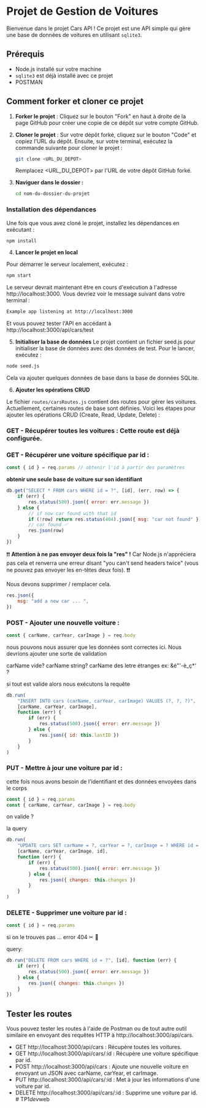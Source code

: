 # Projet de Gestion de Voitures

Bienvenue dans le projet Cars API ! Ce projet est une API simple qui gère une base de données de voitures en utilisant `sqlite3`.

## Prérequis

- Node.js installé sur votre machine
- `sqlite3` est déjà installé avec ce projet
- POSTMAN

## Comment forker et cloner ce projet

1. **Forker le projet** : Cliquez sur le bouton "Fork" en haut à droite de la page GitHub pour créer une copie de ce dépôt sur votre compte GitHub.

2. **Cloner le projet** : Sur votre dépôt forké, cliquez sur le bouton "Code" et copiez l'URL du dépôt. Ensuite, sur votre terminal, exécutez la commande suivante pour cloner le projet :

   ```bash
   git clone <URL_DU_DEPOT>
   ```

   Remplacez <URL_DU_DEPOT> par l'URL de votre dépôt GitHub forké.

3. **Naviguer dans le dossier :**

   ```bash
   cd nom-du-dossier-du-projet
   ```

### Installation des dépendances

Une fois que vous avez cloné le projet, installez les dépendances en exécutant :

```bash
npm install
```

4. **Lancer le projet en local**

Pour démarrer le serveur localement, exécutez :

```bash
npm start
```

Le serveur devrait maintenant être en cours d'exécution à l'adresse http://localhost:3000. Vous devriez voir le message suivant dans votre terminal :

```bash
Example app listening at http://localhost:3000
```

Et vous pouvez tester l'API en accédant à http://localhost:3000/api/cars/test

5. **Initialiser la base de données**
   Le projet contient un fichier seed.js pour initialiser la base de données avec des données de test. Pour le lancer, exécutez :

```bash
node seed.js
```

Cela va ajouter quelques données de base dans la base de données SQLite.

6. **Ajouter les opérations CRUD**

Le fichier `routes/carsRoutes.js` contient des routes pour gérer les voitures. Actuellement, certaines routes de base sont définies. Voici les étapes pour ajouter les opérations CRUD (Create, Read, Update, Delete) :

### GET - Récupérer toutes les voitures : Cette route est déjà configurée.

### GET - Récupérer une voiture spécifique par id :

```javascript
const { id } = req.params // obtenir l'id à partir des paramètres
```

**obtenir une seule base de voiture sur son identifiant**

```javascript
db.get("SELECT * FROM cars WHERE id = ?", [id], (err, row) => {
	if (err) {
		res.status(500).json({ error: err.message })
	} else {
		// if now car found with that id
		if (!row) return res.status(404).json({ msg: "car not found" })
		// car found ✅
		res.json(row)
	}
})
```

❗❗ **Attention à ne pas envoyer deux fois la "res" !** Car Node.js n'appréciera pas cela et renverra une erreur disant "you can't send headers twice" (vous ne pouvez pas envoyer les en-têtes deux fois). ❗❗

Nous devons supprimer / remplacer cela.

```javascript
res.json({
	msg: "add a new car ... ",
})
```

### POST - Ajouter une nouvelle voiture :

```javascript
const { carName, carYear, carImage } = req.body
```

nous pouvons nous assurer que les données sont correctes ici. Nous devrions ajouter une sorte de validation

carName vide?
carName string?
carName des letre étranges ex: &é"'-è_ç\*' ?

si tout est valide alors nous exécutons la requête

```javascript
db.run(
	"INSERT INTO cars (carName, carYear, carImage) VALUES (?, ?, ?)",
	[carName, carYear, carImage],
	function (err) {
		if (err) {
			res.status(500).json({ error: err.message })
		} else {
			res.json({ id: this.lastID })
		}
	}
)
```

### PUT - Mettre à jour une voiture par id :

cette fois nous avons besoin de l'identifiant et des données envoyées dans le corps

```javascript
const { id } = req.params
const { carName, carYear, carImage } = req.body
```

on valide ?

la query

```javascript
db.run(
	"UPDATE cars SET carName = ?, carYear = ?, carImage = ? WHERE id = ?",
	[carName, carYear, carImage, id],
	function (err) {
		if (err) {
			res.status(500).json({ error: err.message })
		} else {
			res.json({ changes: this.changes })
		}
	}
)
```

### DELETE - Supprimer une voiture par id :

```javascript
const { id } = req.params
```

si on le trouves pas ... error 404 ✂ 🧨

query:

```javascript
db.run("DELETE FROM cars WHERE id = ?", [id], function (err) {
	if (err) {
		res.status(500).json({ error: err.message })
	} else {
		res.json({ changes: this.changes })
	}
})
```

## Tester les routes

Vous pouvez tester les routes à l'aide de Postman ou de tout autre outil similaire en envoyant des requêtes HTTP à http://localhost:3000/api/cars.

- GET http://localhost:3000/api/cars : Récupère toutes les voitures.
- GET http://localhost:3000/api/cars/:id : Récupère une voiture spécifique par id.
- POST http://localhost:3000/api/cars : Ajoute une nouvelle voiture en envoyant un JSON avec carName, carYear, et carImage.
- PUT http://localhost:3000/api/cars/:id : Met à jour les informations d'une voiture par id.
- DELETE http://localhost:3000/api/cars/:id : Supprime une voiture par id.
#   T P 1 _ d e v _ w e b  
 